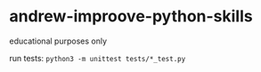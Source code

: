 # andrew-improove-python-skills
educational purposes only

run tests: `python3 -m unittest tests/*_test.py`
